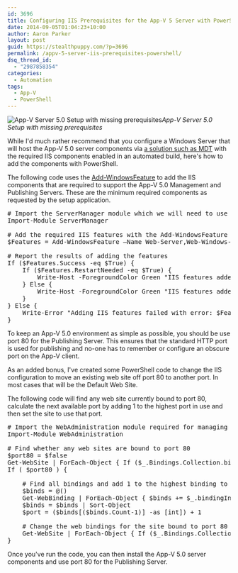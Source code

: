 ```yaml
---
id: 3696
title: Configuring IIS Prerequisites for the App-V 5 Server with PowerShell
date: 2014-09-05T01:04:23+10:00
author: Aaron Parker
layout: post
guid: https://stealthpuppy.com/?p=3696
permalink: /appv-5-server-iis-prerequisites-powershell/
dsq_thread_id:
  - "2987858354"
categories:
  - Automation
tags:
  - App-V
  - PowerShell
---
```

![App-V Server 5.0 Setup with missing prerequisites]({{site.baseurl}}/media/2014/09/AppV-Prereqs.png)*App-V Server 5.0 Setup with missing prerequisites*

While I'd much rather recommend that you configure a Windows Server that will host the App-V 5.0 server components via [a solution such as MDT]({{site.baseurl}}/briforum-2014-hands-off-my-gold-image-the-slides/) with the required IIS components enabled in an automated build, here's how to add the components with PowerShell.

The following code uses the [Add-WindowsFeature](http://go.microsoft.com/fwlink/p/?linkid=287571) to add the IIS components that are required to support the App-V 5.0 Management and Publishing Servers. These are the minimum required components as requested by the setup application.

<pre class="lang:ps decode:true " title="Adding IIS features to support App-V Server 5.0"># Import the ServerManager module which we will need to use the Add-WindowsFeature cmdlet
Import-Module ServerManager

# Add the required IIS features with the Add-WindowsFeature cmdletw 
$Features = Add-WindowsFeature –Name Web-Server,Web-Windows-Auth,Web-Mgmt-Tools,Web-ISAPI-Ext,Web-ISAPI-Filter,NET-Framework-45-ASPNET,Web-Asp-Net45,Web-Net-Ext45

# Report the results of adding the features
If ($Features.Success -eq $True) {
    If ($Features.RestartNeeded -eq $True) { 
        Write-Host -ForegroundColor Green "IIS features added successfully and reboot required."
    } Else {
        Write-Host -ForegroundColor Green "IIS features added successfully."
    }
} Else {
    Write-Error "Adding IIS features failed with error: $Features.ExitCode"
}</pre>

To keep an App-V 5.0 environment as simple as possible, you should be use port 80 for the Publishing Server. This ensures that the standard HTTP port is used for publishing and no-one has to remember or configure an obscure port on the App-V client.

As an added bonus, I've created some PowerShell code to change the IIS configuration to move an existing web site off port 80 to another port. In most cases that will be the Default Web Site.

The following code will find any web site currently bound to port 80, calculate the next available port by adding 1 to the highest port in use and then set the site to use that port.

<pre class="lang:ps decode:true " title="Moving any IIS website off port 80"># Import the WebAdministration module required for managing IIS
Import-Module WebAdministration

# Find whether any web sites are bound to port 80
$port80 = $false
Get-WebSite | ForEach-Object { If ($_.Bindings.Collection.bindingInformation -like "*:80:*") { $port80 = $True } }
If ( $port80 ) {

    # Find all bindings and add 1 to the highest binding to create a new port to bind the web site to
    $binds = @()
    Get-WebBinding | ForEach-Object { $binds += $_.bindingInformation.Split(":") }
    $binds = $binds | Sort-Object
    $port = ($binds[($binds.Count-1)] -as [int]) + 1

    # Change the web bindings for the site bound to port 80 to the new calculated port number
    Get-WebSite | ForEach-Object { If ($_.Bindings.Collection.bindingInformation -like "*:80:*") { Set-WebBinding -Name $_.Name -BindingInformation "*:80:" -PropertyName Port -Value $port } }
}</pre>

Once you've run the code, you can then install the App-V 5.0 server components and use port 80 for the Publishing Server.